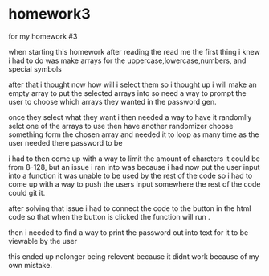 # homework3
for my homework #3

when starting this homework after reading the read me the first thing i knew i had to do was make arrays for the uppercase,lowercase,numbers, and special symbols

after that i thought now how will i select them so i thought up i will make an empty array to put the selected arrays into so need a way to prompt the user to choose which arrays they wanted in the password gen.

once they select what they want i then needed a way to have it randomlly selct one of the arrays to use then have another randomizer choose something form the chosen array and needed it to loop as many time as the user needed there password to be

i had to then come up with a way to limit the amount of charcters it could be from 8-128, but an issue i ran into was because i had now put the user input into a function it was unable to be used by the rest of the code so i had to come up with a way to push the users input somewhere the rest of the code could git it.

after solving that issue i had to connect the code to the button in the html code so that when the button is clicked the function will run .

then i needed to find a way to print the password out into text for it to be viewable by the user

this ended up nolonger being relevent because it didnt work because of my own mistake.
<!-- one thing i could not get to work and i couldnt figure out why is that when it came to the selectors i wanted the process of slecting what types of charcters the password will contain, if nothing was selected i wanted it to loop around informing the user that at least one must atleast be selected but it would just get stuck and not loop.   -->